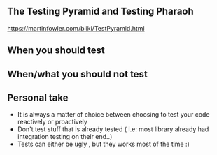 ## The Testing Pyramid and Testing Pharaoh
https://martinfowler.com/bliki/TestPyramid.html

## When you should test 


## When/what you should not test 


## Personal take

- It is always a matter of choice between choosing to test your code reactively or proactively
- Don't test stuff that is already tested ( i.e: most library already had integration testing on their end..)
- Tests can either be ugly , but they works most of the time :)